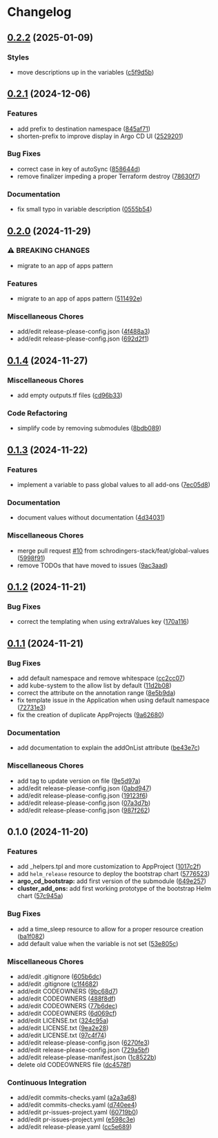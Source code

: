 # Changelog

## [0.2.2](https://github.com/schrodingers-stack/terraform-schtack-management-k8s-bootstrap/compare/v0.2.1...v0.2.2) (2025-01-09)


### Styles

* move descriptions up in the variables ([c5f9d5b](https://github.com/schrodingers-stack/terraform-schtack-management-k8s-bootstrap/commit/c5f9d5b50fba4999354da43a2651c7a709d2dd8c))

## [0.2.1](https://github.com/schrodingers-stack/terraform-schtack-management-k8s-bootstrap/compare/v0.2.0...v0.2.1) (2024-12-06)


### Features

* add prefix to destination namespace ([845af71](https://github.com/schrodingers-stack/terraform-schtack-management-k8s-bootstrap/commit/845af7177d7c30bb094a35473a85e970c1150d06))
* shorten-prefix to improve display in Argo CD UI ([2529201](https://github.com/schrodingers-stack/terraform-schtack-management-k8s-bootstrap/commit/2529201ca74df75b4125eed478ef55da6b82f5c4))


### Bug Fixes

* correct case in key of autoSync ([858644d](https://github.com/schrodingers-stack/terraform-schtack-management-k8s-bootstrap/commit/858644d6a7a2c5f3b7b977c395666dfa70a8ba9d))
* remove finalizer impeding a proper Terraform destroy ([78630f7](https://github.com/schrodingers-stack/terraform-schtack-management-k8s-bootstrap/commit/78630f7cbcbbe7c26bc09389f241bb56ad1aeadc))


### Documentation

* fix small typo in variable description ([0555b54](https://github.com/schrodingers-stack/terraform-schtack-management-k8s-bootstrap/commit/0555b541db64d7f5c4c4dab4335338f8a7048924))

## [0.2.0](https://github.com/schrodingers-stack/terraform-schtack-management-k8s-bootstrap/compare/v0.1.4...v0.2.0) (2024-11-29)


### ⚠ BREAKING CHANGES

* migrate to an app of apps pattern

### Features

* migrate to an app of apps pattern ([511492e](https://github.com/schrodingers-stack/terraform-schtack-management-k8s-bootstrap/commit/511492eb907f073b1270971235c2920315fa9fca))


### Miscellaneous Chores

* add/edit release-please-config.json ([4f488a3](https://github.com/schrodingers-stack/terraform-schtack-management-k8s-bootstrap/commit/4f488a3ab3995605cd09fa3daff091d2afeb559a))
* add/edit release-please-config.json ([692d2f1](https://github.com/schrodingers-stack/terraform-schtack-management-k8s-bootstrap/commit/692d2f14ab9bc90e31a501c0732fe13d7c5ff7a1))

## [0.1.4](https://github.com/schrodingers-stack/terraform-schtack-management-k8s-bootstrap/compare/v0.1.3...v0.1.4) (2024-11-27)


### Miscellaneous Chores

* add empty outputs.tf files ([cd96b33](https://github.com/schrodingers-stack/terraform-schtack-management-k8s-bootstrap/commit/cd96b33dce61d7ec24c58daa79693c77efb627b7))


### Code Refactoring

* simplify code by removing submodules ([8bdb089](https://github.com/schrodingers-stack/terraform-schtack-management-k8s-bootstrap/commit/8bdb0894ea541c99b7245e03437769980c197b11))

## [0.1.3](https://github.com/schrodingers-stack/terraform-schtack-management-k8s-bootstrap/compare/v0.1.2...v0.1.3) (2024-11-22)


### Features

* implement a variable to pass global values to all add-ons ([7ec05d8](https://github.com/schrodingers-stack/terraform-schtack-management-k8s-bootstrap/commit/7ec05d80de69e59529653835384ecb3d53f0fcf1))


### Documentation

* document values without documentation ([4d34031](https://github.com/schrodingers-stack/terraform-schtack-management-k8s-bootstrap/commit/4d34031b44552d60be1ceceb4db645efbcc956c5))


### Miscellaneous Chores

* merge pull request [#10](https://github.com/schrodingers-stack/terraform-schtack-management-k8s-bootstrap/issues/10) from schrodingers-stack/feat/global-values ([5998f91](https://github.com/schrodingers-stack/terraform-schtack-management-k8s-bootstrap/commit/5998f91c4cf2ca1a5a3872887866bbd7357ccd55))
* remove TODOs that have moved to issues ([9ac3aad](https://github.com/schrodingers-stack/terraform-schtack-management-k8s-bootstrap/commit/9ac3aad9b28b348b3f93600278b06020c0fec086))

## [0.1.2](https://github.com/schrodingers-stack/terraform-schtack-management-k8s-bootstrap/compare/v0.1.1...v0.1.2) (2024-11-21)


### Bug Fixes

* correct the templating when using extraValues key ([170a116](https://github.com/schrodingers-stack/terraform-schtack-management-k8s-bootstrap/commit/170a1168de78f466c660f122ca90e0e144f55da2))

## [0.1.1](https://github.com/schrodingers-stack/terraform-schtack-management-k8s-bootstrap/compare/v0.1.0...v0.1.1) (2024-11-21)


### Bug Fixes

* add default namespace and remove whitespace ([cc2cc07](https://github.com/schrodingers-stack/terraform-schtack-management-k8s-bootstrap/commit/cc2cc07d246d80321e85bd8f179a6743f1861e06))
* add kube-system to the allow list by default ([11d2b08](https://github.com/schrodingers-stack/terraform-schtack-management-k8s-bootstrap/commit/11d2b086b441c4a741cb4331c884207b7e21f8cc))
* correct the attribute on the annotation range ([8e5b9da](https://github.com/schrodingers-stack/terraform-schtack-management-k8s-bootstrap/commit/8e5b9da8de0cfb5a6c8873e97bb8c8a83409ac34))
* fix template issue in the Application when using default namespace ([72731e3](https://github.com/schrodingers-stack/terraform-schtack-management-k8s-bootstrap/commit/72731e3804f2f2e3940e8c038b1bbd8768b53c5c))
* fix the creation of duplicate AppProjects ([9a62680](https://github.com/schrodingers-stack/terraform-schtack-management-k8s-bootstrap/commit/9a626801adc2384fe414da9ae0cd7cbedfc7f716))


### Documentation

* add documentation to explain the addOnList attribute ([be43e7c](https://github.com/schrodingers-stack/terraform-schtack-management-k8s-bootstrap/commit/be43e7cb5215b28e93f84ee0de68a43ecb0db702))


### Miscellaneous Chores

* add tag to update version on file ([9e5d97a](https://github.com/schrodingers-stack/terraform-schtack-management-k8s-bootstrap/commit/9e5d97ad414ee5b286981d8285cf38cb8f4e7768))
* add/edit release-please-config.json ([0abd947](https://github.com/schrodingers-stack/terraform-schtack-management-k8s-bootstrap/commit/0abd9477dd49d4ae32b60be43c01fdc235a701c8))
* add/edit release-please-config.json ([19123f6](https://github.com/schrodingers-stack/terraform-schtack-management-k8s-bootstrap/commit/19123f64632e7cc4e280c1fc2fe5eeaa315d30ff))
* add/edit release-please-config.json ([07a3d7b](https://github.com/schrodingers-stack/terraform-schtack-management-k8s-bootstrap/commit/07a3d7bc6d6c30d491c888ff93f7d42f0d5cd804))
* add/edit release-please-config.json ([987f262](https://github.com/schrodingers-stack/terraform-schtack-management-k8s-bootstrap/commit/987f262097b0e9e9d69d380887f5b08aa5c76d0c))

## 0.1.0 (2024-11-20)


### Features

* add _helpers.tpl and more customization to AppProject ([1017c2f](https://github.com/schrodingers-stack/terraform-schtack-management-k8s-bootstrap/commit/1017c2fbd39df25378184873ba99312605568bd2))
* add `helm_release` resource to deploy the bootstrap chart ([5776523](https://github.com/schrodingers-stack/terraform-schtack-management-k8s-bootstrap/commit/5776523b353b4362ef9fc32487bc21dea68cc7fa))
* **argo_cd_bootstrap:** add first version of the submodule ([649e257](https://github.com/schrodingers-stack/terraform-schtack-management-k8s-bootstrap/commit/649e257d8df45c25c3fd6b0a06750cb46b6378ad))
* **cluster_add_ons:** add first working prototype of the bootstrap Helm chart ([57c945a](https://github.com/schrodingers-stack/terraform-schtack-management-k8s-bootstrap/commit/57c945a76ce1bd6368019faacde86890b5eef3c5))


### Bug Fixes

* add a time_sleep resource to allow for a proper resource creation ([ba1f082](https://github.com/schrodingers-stack/terraform-schtack-management-k8s-bootstrap/commit/ba1f082fe9dc8f1b8045eb81221b56c5fe7bc91f))
* add default value when the variable is not set ([53e805c](https://github.com/schrodingers-stack/terraform-schtack-management-k8s-bootstrap/commit/53e805cfff7cdabe417e80e4e38850e40ef72860))


### Miscellaneous Chores

* add/edit .gitignore ([605b6dc](https://github.com/schrodingers-stack/terraform-schtack-management-k8s-bootstrap/commit/605b6dc305c7a740f88c8763eca1d38f8cf20eba))
* add/edit .gitignore ([c1f4682](https://github.com/schrodingers-stack/terraform-schtack-management-k8s-bootstrap/commit/c1f46820bb73f957fe9493faaae547e9b978dd56))
* add/edit CODEOWNERS ([9bc68d7](https://github.com/schrodingers-stack/terraform-schtack-management-k8s-bootstrap/commit/9bc68d7e7fd6436c72864586d47ce5015a84d0aa))
* add/edit CODEOWNERS ([488f8df](https://github.com/schrodingers-stack/terraform-schtack-management-k8s-bootstrap/commit/488f8dff7ac2d11bfd2013125437cba25ef056ef))
* add/edit CODEOWNERS ([77b6dec](https://github.com/schrodingers-stack/terraform-schtack-management-k8s-bootstrap/commit/77b6dec689109e4acf51198cc5d03064200bb96c))
* add/edit CODEOWNERS ([6d069cf](https://github.com/schrodingers-stack/terraform-schtack-management-k8s-bootstrap/commit/6d069cff5292c4ba187370bbaff37fdbb3a1f9e9))
* add/edit LICENSE.txt ([324c95a](https://github.com/schrodingers-stack/terraform-schtack-management-k8s-bootstrap/commit/324c95a9d9a2bee36221387de410bdf4ea3e7fc3))
* add/edit LICENSE.txt ([9ea2e28](https://github.com/schrodingers-stack/terraform-schtack-management-k8s-bootstrap/commit/9ea2e28f7083bd5ef7859c52905c228196869612))
* add/edit LICENSE.txt ([97c4f74](https://github.com/schrodingers-stack/terraform-schtack-management-k8s-bootstrap/commit/97c4f74d8ec828dc7f023cd621175677a191a9ac))
* add/edit release-please-config.json ([6270fe3](https://github.com/schrodingers-stack/terraform-schtack-management-k8s-bootstrap/commit/6270fe3acc9f9a8bd467edf90afd81bb713e02f2))
* add/edit release-please-config.json ([729a5bf](https://github.com/schrodingers-stack/terraform-schtack-management-k8s-bootstrap/commit/729a5bf9af86bae44b62ce641a269b35b839494e))
* add/edit release-please-manifest.json ([1c8522b](https://github.com/schrodingers-stack/terraform-schtack-management-k8s-bootstrap/commit/1c8522be25edd1005b5a24b01c772601b536d8ba))
* delete old CODEOWNERS file ([dc4578f](https://github.com/schrodingers-stack/terraform-schtack-management-k8s-bootstrap/commit/dc4578f8fd030763197e68f8cadf3d460498122f))


### Continuous Integration

* add/edit commits-checks.yaml ([a2a3a68](https://github.com/schrodingers-stack/terraform-schtack-management-k8s-bootstrap/commit/a2a3a68afbe030078f7b3b1747f8ca59f1925014))
* add/edit commits-checks.yaml ([d740ee4](https://github.com/schrodingers-stack/terraform-schtack-management-k8s-bootstrap/commit/d740ee43e18e6b9592398aa886124896b2744a33))
* add/edit pr-issues-project.yaml ([60719b0](https://github.com/schrodingers-stack/terraform-schtack-management-k8s-bootstrap/commit/60719b0dcf41e6c0d1327946808663eabcb09b41))
* add/edit pr-issues-project.yml ([e598c3e](https://github.com/schrodingers-stack/terraform-schtack-management-k8s-bootstrap/commit/e598c3e88f3ad92aac61be78e3b60be32bb573b4))
* add/edit release-please.yaml ([cc5e689](https://github.com/schrodingers-stack/terraform-schtack-management-k8s-bootstrap/commit/cc5e68928000bd2724267572be298a6203978285))
